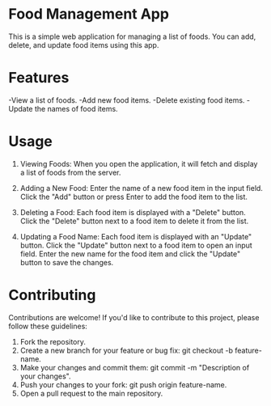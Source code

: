 # Food Management App

This is a simple web application for managing a list of foods. You can add, delete, and update food items using this app.

# Features

-View a list of foods.
-Add new food items.
-Delete existing food items.
-Update the names of food items.

# Usage

1. Viewing Foods:
When you open the application, it will fetch and display a list of foods from the server.

2. Adding a New Food:
Enter the name of a new food item in the input field.
Click the "Add" button or press Enter to add the food item to the list.

3. Deleting a Food:
Each food item is displayed with a "Delete" button.
Click the "Delete" button next to a food item to delete it from the list.

4. Updating a Food Name:
Each food item is displayed with an "Update" button.
Click the "Update" button next to a food item to open an input field.
Enter the new name for the food item and click the "Update" button to save the changes.

# Contributing
Contributions are welcome! If you'd like to contribute to this project, please follow these guidelines:

1. Fork the repository.
2. Create a new branch for your feature or bug fix: git checkout -b feature-name.
3. Make your changes and commit them: git commit -m "Description of your changes".
4. Push your changes to your fork: git push origin feature-name.
5. Open a pull request to the main repository.


